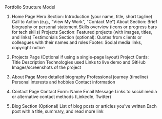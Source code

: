 Portfolio Structure Model

1. Home Page
   Hero Section:
   Introduction (your name, title, short tagline)
   Call to Action (e.g., "View My Work", "Contact Me")
   About Section:
   Brief biography or personal statement
   Skills overview (icons or progress bars for tech skills)
   Projects Section:
   Featured projects (with images, titles, and links)
   Testimonials Section (optional):
   Quotes from clients or colleagues with their names and roles
   Footer:
   Social media links, copyright notice

2. Projects Page (Optional if using a single-page layout)
   Project Cards:
   Title
   Description
   Technologies used
   Links to live demo and GitHub
   Images/screenshots of the project

3. About Page
   More detailed biography
   Professional journey (timeline)
   Personal interests and hobbies
   Contact information

4. Contact Page
   Contact Form:
   Name
   Email
   Message
   Links to social media or alternative contact methods (LinkedIn, Twitter)
   
5. Blog Section (Optional)
   List of blog posts or articles you've written
   Each post with a title, summary, and read more link
